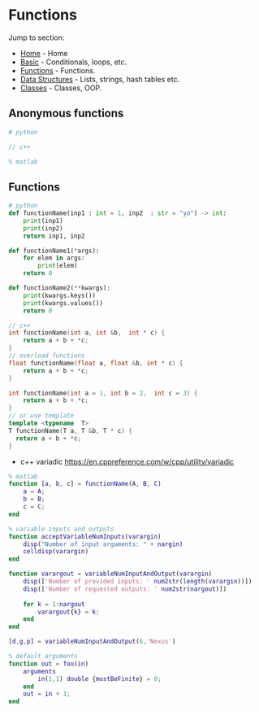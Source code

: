 # Functions

Jump to section:
- [Home](./language_comparison.md) - Home 
- [Basic](./basic.md) - Conditionals, loops, etc.
- [Functions](./functions.md) - Functions.
- [Data Structures](./data_structures.md) - Lists, strings, hash tables etc. 
- [Classes](./classes.md) - Classes, OOP.


## Anonymous functions
```python
# python
```
```c++
// c++
```
```matlab
% matlab

```

## Functions
```python
# python
def functionName(inp1 : int = 1, inp2  : str = "yo") -> int:
    print(inp1)
    print(inp2)
    return inp1, inp2

def functionName1(*args):
    for elem in args:
        print(elem)
    return 0

def functionName2(**kwargs):
    print(kwargs.keys())
    print(kwargs.values())
    return 0
```

```c++
// c++
int functionName(int a, int &b,  int * c) {
    return a + b + *c;
}
// overload functions
float functionName(float a, float &b, int * c) {
    return a + b + *c;
}

int functionName(int a = 1, int b = 2,  int c = 3) {
    return a + b + *c;
}
// or use template
template <typename  T>
T functionName(T a, T &b, T * c) {
  return a + b + *c;
}
```
- c++ variadic https://en.cppreference.com/w/cpp/utility/variadic

```matlab
% matlab
function [a, b, c] = functionName(A, B, C)
    a = A;
    b = B;
    c = C;
end

% variable inputs and outputs
function acceptVariableNumInputs(varargin)
    disp("Number of input arguments: " + nargin)
    celldisp(varargin)
end

function varargout = variableNumInputAndOutput(varargin)
    disp(['Number of provided inputs: ' num2str(length(varargin))])
    disp(['Number of requested outputs: ' num2str(nargout)])
    
    for k = 1:nargout
        varargout{k} = k;
    end
end

[d,g,p] = variableNumInputAndOutput(6,'Nexus')

% default arguments
function out = foo(in)
    arguments
        in(1,1) double {mustBeFinite} = 0;
    end
    out = in + 1;
end
```
